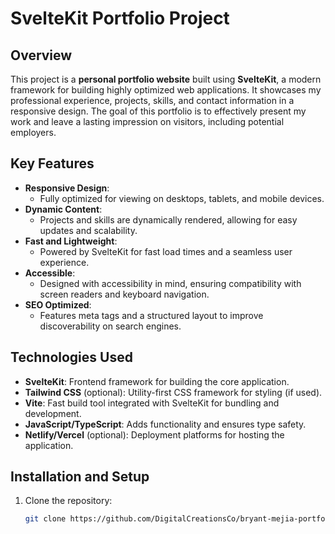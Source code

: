 # SvelteKit Portfolio Project

## Overview
This project is a **personal portfolio website** built using **SvelteKit**, a modern framework for building highly optimized web applications. It showcases my professional experience, projects, skills, and contact information in a responsive design. The goal of this portfolio is to effectively present my work and leave a lasting impression on visitors, including potential employers.

## Key Features
- **Responsive Design**: 
  - Fully optimized for viewing on desktops, tablets, and mobile devices.
- **Dynamic Content**:
  - Projects and skills are dynamically rendered, allowing for easy updates and scalability.
- **Fast and Lightweight**:
  - Powered by SvelteKit for fast load times and a seamless user experience.
- **Accessible**:
  - Designed with accessibility in mind, ensuring compatibility with screen readers and keyboard navigation.
- **SEO Optimized**:
  - Features meta tags and a structured layout to improve discoverability on search engines.

## Technologies Used
- **SvelteKit**: Frontend framework for building the core application.
- **Tailwind CSS** (optional): Utility-first CSS framework for styling (if used).
- **Vite**: Fast build tool integrated with SvelteKit for bundling and development.
- **JavaScript/TypeScript**: Adds functionality and ensures type safety.
- **Netlify/Vercel** (optional): Deployment platforms for hosting the application.

## Installation and Setup
1. Clone the repository:
   ```bash
   git clone https://github.com/DigitalCreationsCo/bryant-mejia-portfolio-svelte.git portfolio
